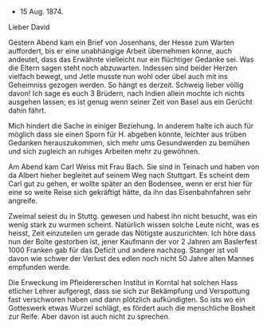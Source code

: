 + 15 Aug. 1874.

Lieber David

Gestern Abend kam ein Brief von Josenhans, der Hesse zum Warten auffordert, bis er eine unabhängige Arbeit übernehmen könne, auch andeutet, dass das Erwähnte vielleicht nur ein flüchtiger Gedanke sei. Was die Eltern sagen steht noch abzuwarten. Indessen sind beider Herzen vielfach bewegt, und Jetle musste nun wohl oder übel auch mit ins Geheimniss gezogen werden. So hängt es derzeit. Schweig lieber völlig davon! Ich sage es euch 3 Brüdern, nach Indien allein mochte ich nichts ausgehen lassen; es ist genug wenn seiner Zeit von Basel aus ein Gerücht dahin fährt.

Mich hindert die Sache in einiger Beziehung. In anderem halte ich auch für möglich dass sie einen Sporn für H. abgeben könnte, leichter aus trüben Gedanken herauszukommen, sich mehr ums Gesundwerden zu bemühen und sich zugleich an ruhiges Arbeiten mehr zu gewöhnen.

Am Abend kam Carl Weiss mit Frau Bach. Sie sind in Teinach und haben von da Albert hieher begleitet auf seinem Weg nach Stuttgart. Es scheint dem Carl gut zu gehen, er wollte später an den Bodensee, wenn er erst hier für eine so weite Reise sich gekräftigt hätte, da ihn das Eisenbahnfahren sehr angreife.

Zweimal seiest du in Stuttg. gewesen und habest ihn nicht besucht, was ein wenig stark zu wurmen scheint. Natürlich wissen solche Leute nicht, was es heisst, Zeit einzuteilen um gerade das Nötigste auszurichten. 
Ich höre dass nun der Bolte gestorben ist, jener Kaufmann der vor 2 Jahren am Baslerfest 1000 Franken gab für das Deficit und andere nachzog. Stanger ist voll davon wie schwer der Verlust des edlen noch nicht 50 Jahre alten Mannes empfunden werde.

Die Erweckung im Pfleidererschen Institut in Korntal hat solchen Hass etlicher Lehrer aufgeregt, dass sie sich zur Bekämpfung und Verspottung fast verschworen haben und dann plötzlich aufkündigten. So ists wo ein Gotteswerk etwas Wurzel schlägt, es fördert auch die menschliche Bosheit zur Reife. Aber davon ist auch nicht zu sprechen.
